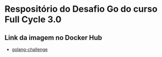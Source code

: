 # Respositório do Desafio Go do curso Full Cycle 3.0

## Link da imagem no Docker Hub
* [golang-challenge](https://hub.docker.com/repository/docker/danielafonsodev/golang-challenge/)
